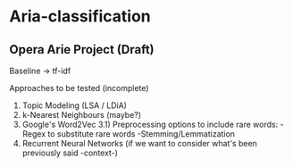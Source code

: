 # Aria-classification

## Opera Arie Project (Draft)


Baseline -> tf-idf 

Approaches to be tested (incomplete)
1) Topic Modeling (LSA / LDiA) 
2) k-Nearest Neighbours (maybe?)
3) Google's Word2Vec
	3.1) Preprocessing options to include rare words:
		-Regex to substitute rare words
		-Stemming/Lemmatization
4) Recurrent Neural Networks (if we want to consider what's been previously said -context-)
